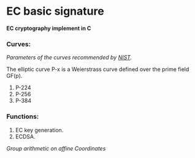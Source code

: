 # EC basic signature

**EC cryptography implement in C**

### Curves:
*Parameters of the curves recommended by [NIST](https://www.google.com/url?sa=t&rct=j&q=&esrc=s&source=web&cd=&cad=rja&uact=8&ved=2ahUKEwjP2_v6oK70AhXJzoUKHdnGCDQQFnoECAUQAQ&url=https%3A%2F%2Fnvlpubs.nist.gov%2Fnistpubs%2FSpecialPublications%2FNIST.SP.800-186-draft.pdf&usg=AOvVaw1cfBv2fp-3hSt0zcNmkNV9).*

The elliptic curve P-x is a Weierstrass curve defined over the prime field GF(p).

1. P-224
2. P-256
3. P-384

### Functions:
1. EC key generation.
2. ECDSA.

*Group arithmetic on affine Coordinates*
